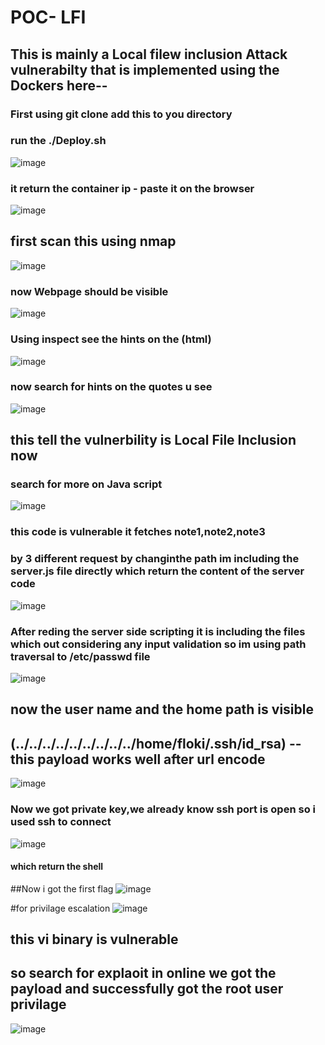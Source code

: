 # POC- LFI

## This is mainly a Local filew inclusion Attack vulnerabilty that is implemented using the Dockers here--

### First using git clone add this to you directory 
### run the ./Deploy.sh
![image](https://github.com/user-attachments/assets/09c23d87-f20b-4170-bc47-fca0634b5525)

### it return the container ip - paste it on the browser
![image](https://github.com/user-attachments/assets/088676d8-0979-453e-839f-1a6440bea76c)


## first scan this using nmap
![image](https://github.com/user-attachments/assets/3c6e1ccd-63a4-4ea3-b2e0-4d9e49e32d34)



### now Webpage should be visible
![image](https://github.com/user-attachments/assets/2cce0d44-468e-47f8-9e8e-e0f1bb070ad7)

### Using inspect see the hints on the (html)
![image](https://github.com/user-attachments/assets/da13c1b4-0892-45b2-a803-8283b491300d)

### now search for hints on the quotes u see

![image](https://github.com/user-attachments/assets/1cfd8085-44f4-4731-b350-fafac1996563)

## this tell the vulnerbility is Local File Inclusion now 
### search for more on Java script
![image](https://github.com/user-attachments/assets/0e689a4e-1aa4-4836-80fa-4e6882be679b)

### this code is vulnerable it fetches note1,note2,note3
### by 3 different request by changinthe path im including the server.js file directly which return the content of the server code

![image](https://github.com/user-attachments/assets/c8334806-f33d-4a35-91b5-8749acf17268)

### After reding the server side scripting it is including the files which out considering any input validation so im using path traversal to /etc/passwd file 
![image](https://github.com/user-attachments/assets/d3c4ac12-d339-4e6a-a427-094effabe565)

## now the user name and the home path is visible
## (../../../../../../../../../home/floki/.ssh/id_rsa) -- this payload works well after url encode
![image](https://github.com/user-attachments/assets/3baabbb2-6d21-4c57-8936-cb29afaa8fda)

### Now we got private key,we already know ssh port is open so i used ssh to connect
![image](https://github.com/user-attachments/assets/1ef8d836-2fde-4d73-8e36-9cbe050d963c)

#### which return the shell
##Now i got the first flag
![image](https://github.com/user-attachments/assets/ef5136b8-323d-45ae-ad68-1f56ca56dd0f)

#for privilage escalation
![image](https://github.com/user-attachments/assets/9547e4f4-854a-4167-bc1c-77986697a6a0)

## this vi binary is vulnerable 
## so search for explaoit in online we got the payload and successfully got the root user privilage
![image](https://github.com/user-attachments/assets/587e9f7c-37e9-4104-9866-cab7f95d1ab2)


